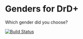 # Genders for DrD+

Which gender did you choose?

[![Build Status](https://travis-ci.org/jaroslavtyc/drd-plus-genders.svg?branch=master)](https://travis-ci.org/jaroslavtyc/drd-plus-genders)
